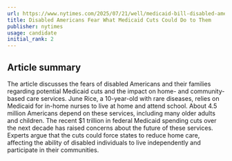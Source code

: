 ```yaml
---
url: https://www.nytimes.com/2025/07/21/well/medicaid-bill-disabled-americans.html
title: Disabled Americans Fear What Medicaid Cuts Could Do to Them
publisher: nytimes
usage: candidate
initial_rank: 2
---
```

## Article summary
The article discusses the fears of disabled Americans and their families regarding potential Medicaid cuts and the impact on home- and community-based care services. June Rice, a 10-year-old with rare diseases, relies on Medicaid for in-home nurses to live at home and attend school. About 4.5 million Americans depend on these services, including many older adults and children. The recent $1 trillion in federal Medicaid spending cuts over the next decade has raised concerns about the future of these services. Experts argue that the cuts could force states to reduce home care, affecting the ability of disabled individuals to live independently and participate in their communities.
